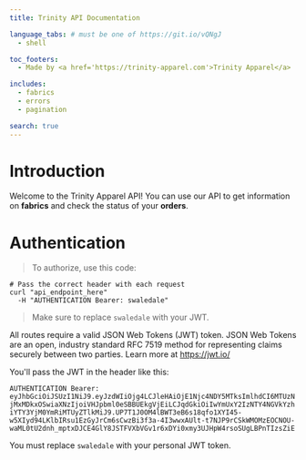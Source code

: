 ```yaml
---
title: Trinity API Documentation

language_tabs: # must be one of https://git.io/vQNgJ
  - shell

toc_footers:
  - Made by <a href='https://trinity-apparel.com'>Trinity Apparel</a>

includes:
  - fabrics
  - errors
  - pagination

search: true
---
```


# Introduction

Welcome to the Trinity Apparel API! You can use our API to get information on **fabrics** and check the status of your **orders**.

# Authentication

> To authorize, use this code:

```shell
# Pass the correct header with each request
curl "api_endpoint_here"
  -H "AUTHENTICATION Bearer: swaledale"
```

> Make sure to replace `swaledale` with your JWT.

All routes require a valid JSON Web Tokens (JWT) token.  JSON Web Tokens are an open, industry standard RFC 7519 method for representing claims securely between two parties. Learn more at <a href='https://jwt.io/'>https://jwt.io/</a>

You'll pass the JWT in the header like this:

`AUTHENTICATION Bearer: eyJhbGciOiJSUzI1NiJ9.eyJzdWIiOjg4LCJleHAiOjE1Njc4NDY5MTksImlhdCI6MTUzNjMxMDkxOSwiaXNzIjoiVHJpbml0eSBBUEkgVjEiLCJqdGkiOiIwYmUxY2IzNTY4NGVkYzhiYTY3YjM0YmRiMTUyZTlkMiJ9.UP7T1J0OM4lBWT3eB6s18qfo1XYI45-w5XIyd94LKlbIRsu1EzGyJrCm6sCwzBi3f3a-4I3wwxAUlt-t7NJP9rCSkWMOMzEOCNOU-waML0tU2dnh_mptxDJCE4GlY8JSTFVXbVGv1r6xDYi0xmy3UJHpW4rsoSUgLBPnTIzsZiE`

<aside class="notice">
You must replace <code>swaledale</code> with your personal JWT token. 
</aside>
